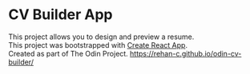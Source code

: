 # CV Builder App

This project allows you to design and preview a resume. <br />
This project was bootstrapped with [Create React App](https://github.com/facebook/create-react-app). <br />
Created as part of The Odin Project.
https://rehan-c.github.io/odin-cv-builder/
